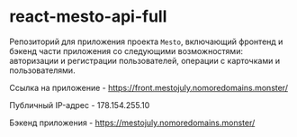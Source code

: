# react-mesto-api-full
Репозиторий для приложения проекта `Mesto`, включающий фронтенд и бэкенд части приложения со следующими возможностями: авторизации и регистрации пользователей, операции с карточками и пользователями.


Ссылка на приложение - https://front.mestojuly.nomoredomains.monster/

Публичный IP-адрес - 178.154.255.10

Бэкенд приложения - https://mestojuly.nomoredomains.monster/